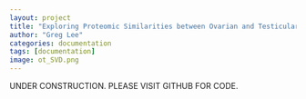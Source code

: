 ```yaml
---
layout: project
title: "Exploring Proteomic Similarities between Ovarian and Testicular Cancer"
author: "Greg Lee"
categories: documentation
tags: [documentation]
image: ot_SVD.png
---
```

UNDER CONSTRUCTION. PLEASE VISIT GITHUB FOR CODE.
